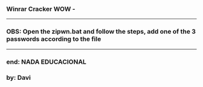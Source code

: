 ### Winrar Cracker WOW - 

---

### OBS: Open the zipwn.bat and follow the steps, add one of the 3 passwords according to the file

---

### end: NADA EDUCACIONAL
### by: Davi 
